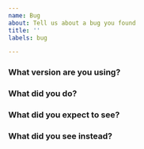 ```yaml
---
name: Bug
about: Tell us about a bug you found
title: ''
labels: bug

---
```


<!-- Please answer these questions before submitting your issue. Thanks! -->

### What version are you using?

<!--
JS: Check `yarn.lock` or `package-lock.json` to find out precisely what version of the SDK you're running.
Go: Check `go.mod` or `go list -m`.
-->

### What did you do?

<!--
If possible, provide a recipe for reproducing the error.
A complete runnable program or script is great.
A link on an online code editor is best. The following online editors are great.
 - JS: https://runkit.com or https://jsfiddle.net
 - Go: https://play.golang.org
 - Others: https://repl.it
-->

### What did you expect to see?


### What did you see instead?


